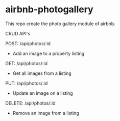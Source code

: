 # airbnb-photogallery
This repo create the photo gallery module of airbnb.

CRUD API's


POST: /api/photos/:id
- Add an image to a property listing 

GET: /api/photos/:id 
- Get all images from a listing

PUT: /api/photos/:id 
- Update an image on a listing

DELETE: /api/photos/:id
- Remove an image from a listing

